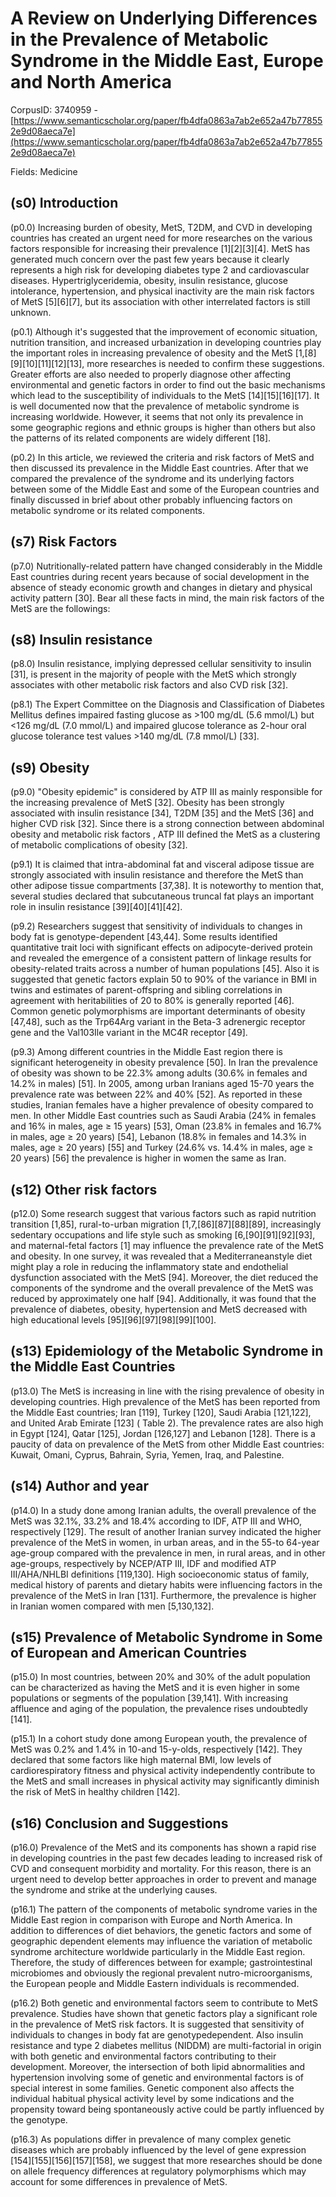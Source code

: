 # A Review on Underlying Differences in the Prevalence of Metabolic Syndrome in the Middle East, Europe and North America

CorpusID: 3740959 - [https://www.semanticscholar.org/paper/fb4dfa0863a7ab2e652a47b778552e9d08aeca7e](https://www.semanticscholar.org/paper/fb4dfa0863a7ab2e652a47b778552e9d08aeca7e)

Fields: Medicine

## (s0) Introduction
(p0.0) Increasing burden of obesity, MetS, T2DM, and CVD in developing countries has created an urgent need for more researches on the various factors responsible for increasing their prevalence [1][2][3][4]. MetS has generated much concern over the past few years because it clearly represents a high risk for developing diabetes type 2 and cardiovascular diseases. Hypertriglyceridemia, obesity, insulin resistance, glucose intolerance, hypertension, and physical inactivity are the main risk factors of MetS [5][6][7], but its association with other interrelated factors is still unknown.

(p0.1) Although it's suggested that the improvement of economic situation, nutrition transition, and increased urbanization in developing countries play the important roles in increasing prevalence of obesity and the MetS [1,[8][9][10][11][12][13], more researches is needed to confirm these suggestions. Greater efforts are also needed to properly diagnose other affecting environmental and genetic factors in order to find out the basic mechanisms which lead to the susceptibility of individuals to the MetS [14][15][16][17]. It is well documented now that the prevalence of metabolic syndrome is increasing worldwide. However, it seems that not only its prevalence in some geographic regions and ethnic groups is higher than others but also the patterns of its related components are widely different [18].

(p0.2) In this article, we reviewed the criteria and risk factors of MetS and then discussed its prevalence in the Middle East countries. After that we compared the prevalence of the syndrome and its underlying factors between some of the Middle East and some of the European countries and finally discussed in brief about other probably influencing factors on metabolic syndrome or its related components.
## (s7) Risk Factors
(p7.0) Nutritionally-related pattern have changed considerably in the Middle East countries during recent years because of social development in the absence of steady economic growth and changes in dietary and physical activity pattern [30]. Bear all these facts in mind, the main risk factors of the MetS are the followings:
## (s8) Insulin resistance
(p8.0) Insulin resistance, implying depressed cellular sensitivity to insulin [31], is present in the majority of people with the MetS which strongly associates with other metabolic risk factors and also CVD risk [32].

(p8.1) The Expert Committee on the Diagnosis and Classification of Diabetes Mellitus defines impaired fasting glucose as >100 mg/dL (5.6 mmol/L) but <126 mg/dL (7.0 mmol/L) and impaired glucose tolerance as 2-hour oral glucose tolerance test values >140 mg/dL (7.8 mmol/L) [33].
## (s9) Obesity
(p9.0) "Obesity epidemic" is considered by ATP III as mainly responsible for the increasing prevalence of MetS [32]. Obesity has been strongly associated with insulin resistance [34], T2DM [35] and the MetS [36] and higher CVD risk [32]. Since there is a strong connection between abdominal obesity and metabolic risk factors , ATP III defined the MetS as a clustering of metabolic complications of obesity [32].

(p9.1) It is claimed that intra-abdominal fat and visceral adipose tissue are strongly associated with insulin resistance and therefore the MetS than other adipose tissue compartments [37,38]. It is noteworthy to mention that, several studies declared that subcutaneous truncal fat plays an important role in insulin resistance [39][40][41][42].

(p9.2) Researchers suggest that sensitivity of individuals to changes in body fat is genotype-dependent [43,44]. Some results identified quantitative trait loci with significant effects on adipocyte-derived protein and revealed the emergence of a consistent pattern of linkage results for obesity-related traits across a number of human populations [45]. Also it is suggested that genetic factors explain 50 to 90% of the variance in BMI in twins and estimates of parent-offspring and sibling correlations in agreement with heritabilities of 20 to 80% is generally reported [46]. Common genetic polymorphisms are important determinants of obesity [47,48], such as the Trp64Arg variant in the Beta-3 adrenergic receptor gene and the Val103Ile variant in the MC4R receptor [49].

(p9.3) Among different countries in the Middle East region there is significant heterogeneity in obesity prevalence [50]. In Iran the prevalence of obesity was shown to be 22.3% among adults (30.6% in females and 14.2% in males) [51]. In 2005, among urban Iranians aged 15-70 years the prevalence rate was between 22% and 40% [52]. As reported in these studies, Iranian females have a higher prevalence of obesity compared to men. In other Middle East countries such as Saudi Arabia (24% in females and 16% in males, age ≥ 15 years) [53], Oman (23.8% in females and 16.7% in males, age ≥ 20 years) [54], Lebanon (18.8% in females and 14.3% in males, age ≥ 20 years) [55] and Turkey (24.6% vs. 14.4% in males, age ≥ 20 years) [56] the prevalence is higher in women the same as Iran.
## (s12) Other risk factors
(p12.0) Some research suggest that various factors such as rapid nutrition transition [1,85], rural-to-urban migration [1,7,[86][87][88][89], increasingly sedentary occupations and life style such as smoking [6,[90][91][92][93], and maternal-fetal factors [1] may influence the prevalence rate of the MetS and obesity. In one survey, it was revealed that a Mediterraneanstyle diet might play a role in reducing the inflammatory state and endothelial dysfunction associated with the MetS [94]. Moreover, the diet reduced the components of the syndrome and the overall prevalence of the MetS was reduced by approximately one half [94]. Additionally, it was found that the prevalence of diabetes, obesity, hypertension and MetS decreased with high educational levels [95][96][97][98][99][100].
## (s13) Epidemiology of the Metabolic Syndrome in the Middle East Countries
(p13.0) The MetS is increasing in line with the rising prevalence of obesity in developing countries. High prevalence of the MetS has been reported from the Middle East countries; Iran [119], Turkey [120], Saudi Arabia [121,122], and United Arab Emirate [123] ( Table 2). The prevalence rates are also high in Egypt [124], Qatar [125], Jordan [126,127] and Lebanon [128].  There is a paucity of data on prevalence of the MetS from other Middle East countries: Kuwait, Omani, Cyprus, Bahrain, Syria, Yemen, Iraq, and Palestine.
## (s14) Author and year
(p14.0) In a study done among Iranian adults, the overall prevalence of the MetS was 32.1%, 33.2% and 18.4% according to IDF, ATP III and WHO, respectively [129]. The result of another Iranian survey indicated the higher prevalence of the MetS in women, in urban areas, and in the 55-to 64-year age-group compared with the prevalence in men, in rural areas, and in other age-groups, respectively by NCEP/ATP III, IDF and modified ATP III/AHA/NHLBI definitions [119,130]. High socioeconomic status of family, medical history of parents and dietary habits were influencing factors in the prevalence of the MetS in Iran [131]. Furthermore, the prevalence is higher in Iranian women compared with men [5,130,132].
## (s15) Prevalence of Metabolic Syndrome in Some of European and American Countries
(p15.0) In most countries, between 20% and 30% of the adult population can be characterized as having the MetS and it is even higher in some populations or segments of the population [39,141]. With increasing affluence and aging of the population, the prevalence rises undoubtedly [141].

(p15.1) In a cohort study done among European youth, the prevalence of MetS was 0.2% and 1.4% in 10-and 15-y-olds, respectively [142]. They declared that some factors like high maternal BMI, low levels of cardiorespiratory fitness and physical activity independently contribute to the MetS and small increases in physical activity may significantly diminish the risk of MetS in healthy children [142].
## (s16) Conclusion and Suggestions
(p16.0) Prevalence of the MetS and its components has shown a rapid rise in developing countries in the past few decades leading to increased risk of CVD and consequent morbidity and mortality. For this reason, there is an urgent need to develop better approaches in order to prevent and manage the syndrome and strike at the underlying causes.

(p16.1) The pattern of the components of metabolic syndrome varies in the Middle East region in comparison with Europe and North America. In addition to differences of diet behaviors, the genetic factors and some of geographic dependent elements may influence the variation of metabolic syndrome architecture worldwide particularly in the Middle East region. Therefore, the study of differences between for example; gastrointestinal microbiomes and obviously the regional prevalent nutro-microorganisms, the European people and Middle Eastern individuals is recommended.

(p16.2) Both genetic and environmental factors seem to contribute to MetS prevalence. Studies have shown that genetic factors play a significant role in the prevalence of MetS risk factors. It is suggested that sensitivity of individuals to changes in body fat are genotypedependent. Also insulin resistance and type 2 diabetes mellitus (NIDDM) are multi-factorial in origin with both genetic and environmental factors contributing to their development. Moreover, the intersection of both lipid abnormalities and hypertension involving some of genetic and environmental factors is of special interest in some families. Genetic component also affects the individual habitual physical activity level by some indications and the propensity toward being spontaneously active could be partly influenced by the genotype.

(p16.3) As populations differ in prevalence of many complex genetic diseases which are probably influenced by the level of gene expression [154][155][156][157][158], we suggest that more researches should be done on allele frequency differences at regulatory polymorphisms which may account for some differences in prevalence of MetS.
